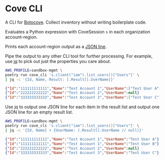 # Cove CLI

A CLI for [Botocove](https://pypi.org/project/botocove/). Collect inventory without writing boilerplate code.

Evaluates a Python expression with CoveSession `s` in each organization account-region.

Prints each account-region output as a [JSON line](https://jsonlines.org/).

Pipe the output to any other CLI tool for further processing. For example, use [jq](https://stedolan.github.io/jq/manual/) to pick out just the properties you care about.

```bash
AWS_PROFILE=sandbox-mgmt \
poetry run cove_cli 's.client("iam").list_users()["Users"]' \
| jq -c '{Id, Name, Result: [.Result[].UserName]}'
```

```json
{"Id":"111111111111","Name":"Test Account 1","UserName":["Test User A", "Test User B"]}
{"Id":"222222222222","Name":"Test Account 2","UserName":null}
{"Id":"333333333333","Name":"Test Account 3","UserName":["Test User C"]}
```

Use jq to output one JSON line for each item in the result list and output one JSON line for an empty result list.

```bash
AWS_PROFILE=sandbox-mgmt \
poetry run cove_cli 's.client("iam").list_users()["Users"]' \
| jq -c '{Id, Name} + {UserName: (.Result[].UserName // null)}'
```

```json
{"Id":"111111111111","Name":"Test Account 1","UserName":"Test User A"}
{"Id":"111111111111","Name":"Test Account 1","UserName":"Test User B"}
{"Id":"222222222222","Name":"Test Account 2","UserName":null}
{"Id":"333333333333","Name":"Test Account 3","UserName":"Test User C"}
```
